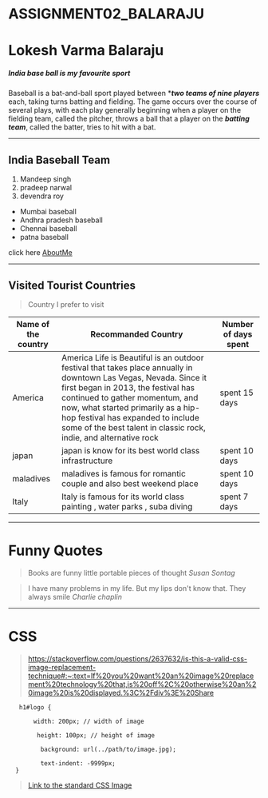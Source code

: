 # ASSIGNMENT02_BALARAJU

# Lokesh Varma Balaraju

##### India base ball is my favourite sport

Baseball is a bat-and-ball sport played between ****two teams of nine players*** each, taking turns batting and fielding. The game occurs over the course of several plays, with each play generally beginning when a player on the fielding team, called the pitcher, throws a ball that a player on the ***batting team***, called the batter, tries to hit with a bat.

----
## India Baseball Team

1. Mandeep singh
2. pradeep narwal
3. devendra roy
  - Mumbai baseball   
  - Andhra pradesh baseball
  - Chennai baseball 
  - patna baseball
   

click here [AboutMe](AboutMe.md)

---
## Visited Tourist Countries
 
> Country I prefer to visit 

| Name of the country | Recommanded Country | Number of days spent |
|---------------------|---------------------|----------------------|
| America | America Life is Beautiful is an outdoor festival that takes place annually in downtown Las Vegas, Nevada. Since it first began in 2013, the festival has continued to gather momentum, and now, what started primarily as a hip-hop festival has expanded to include some of the best talent in classic rock, indie, and alternative rock | spent 15 days |
| japan | japan is know for its best world class infrastructure | spent 10 days |
| maladives | maladives is famous for romantic couple and also best weekend place | spent 10 days |
| Italy | Italy is famous for its world class painting , water parks , suba diving | spent 7 days |

----
#  Funny Quotes

> Books are funny little portable pieces of thought *Susan Sontag*

> I have many problems in my life. But my lips don't know that. They always smile *Charlie chaplin*

---

# CSS
 
> https://stackoverflow.com/questions/2637632/is-this-a-valid-css-image-replacement-technique#:~:text=If%20you%20want%20an%20image%20replacement%20technology%20that,is%20off%2C%20otherwise%20an%20image%20is%20displayed.%3C%2Fdiv%3E%20Share

```
   h1#logo {

       width: 200px; // width of image
  
        height: 100px; // height of image
   
         background: url(../path/to/image.jpg); 
     
         text-indent: -9999px;
  } 
  ```


> [Link to the standard CSS Image](https://css-tricks.com/snippets/css/standard-css-image-replacement/)

